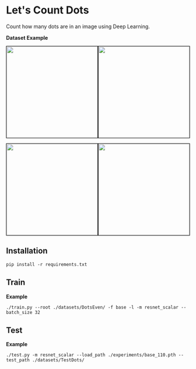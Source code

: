 # Let's Count Dots

Count how many dots are in an image using Deep Learning.

**Dataset Example**

<img src = "https://user-images.githubusercontent.com/70506921/131016792-248ebe45-d800-4d2e-8695-4ca5cb7a54b8.png" width="250" height="250" style="border:1px solid black;"/><img src = "https://user-images.githubusercontent.com/70506921/131015688-8e2954b8-d03e-48fd-a7b1-7598bf427c88.png" width="250" height="250" style="border:1px solid black;"/>

<img src = "https://user-images.githubusercontent.com/70506921/131015693-9200e37c-c27b-48b2-ab3c-8963777f347d.png" width="250" height="250" style="border:1px solid black;"/><img src = "https://user-images.githubusercontent.com/70506921/131016797-8236869c-319f-4137-8477-0a824c08c103.png" width="250" height="250" style="border:1px solid black;"/>

## Installation
```
pip install -r requirements.txt
```

## Train
**Example**
```
./train.py --root ./datasets/DotsEven/ -f base -l -m resnet_scalar --batch_size 32
```

## Test
**Example**
```
./test.py -m resnet_scalar --load_path ./experiments/base_110.pth --test_path ./datasets/TestDots/
```

